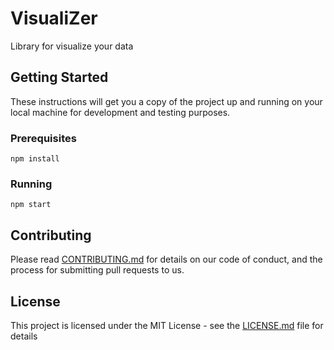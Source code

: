 # VisualiZer

Library for visualize your data

## Getting Started

These instructions will get you a copy of the project up and running on your local machine for development and testing purposes.

### Prerequisites

`npm install`

### Running

`npm start`

## Contributing
Please read [CONTRIBUTING.md](CONTRIBUTING.md) for details on our code of conduct, and the process for submitting pull requests to us.

## License

This project is licensed under the MIT License - see the [LICENSE.md](LICENSE.md) file for details